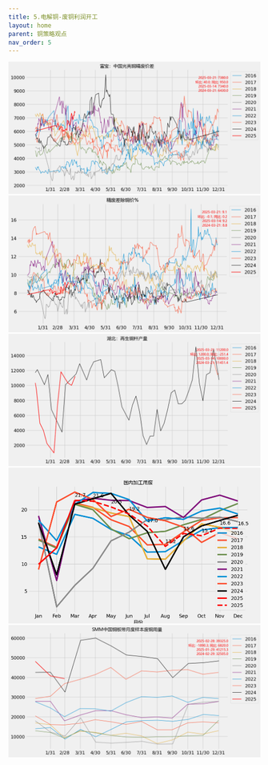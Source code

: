 ```yaml
---
title: 5.电解铜-废铜利润开工
layout: home
parent: 铜策略观点
nav_order: 5
---
```




<img src="Charts/%E5%AF%8C%E5%AE%9D%EF%BC%9A%E4%B8%AD%E5%9B%BD%E5%85%89%E4%BA%AE%E9%93%9C%E7%B2%BE%E5%BA%9F%E4%BB%B7%E5%B7%AE.png" alt="精废价差">

<img src="Charts/%E7%B2%BE%E5%BA%9F%E5%B7%AE%E9%99%A4%E9%93%9C%E4%BB%B7%25.png" alt="%">

<img src="Charts/%E6%B9%96%E5%8C%97%EF%BC%9A%E5%86%8D%E7%94%9F%E9%93%9C%E6%9D%86%E4%BA%A7%E9%87%8F.png" alt="湖北铜杆产量">

<img src="Charts/%E5%9B%BD%E5%86%85%E5%8A%A0%E5%B7%A5%E7%94%A8%E5%BA%9F.png" alt="平衡表废铜杆">

<img src="Charts/SMM%E4%B8%AD%E5%9B%BD%E9%93%9C%E6%9D%BF%E5%B8%A6%E6%9C%88%E5%BA%A6%E6%A0%B7%E6%9C%AC%E5%BA%9F%E9%93%9C%E7%94%A8%E9%87%8F.png" alt="铜板带用废">